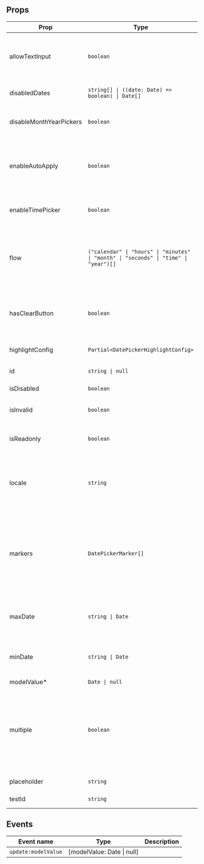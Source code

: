 <!-- This file is automatically generated, do not edit manually. -->

<script setup>
import AppDatePickerPlayground from './AppDatePickerPlayground.vue'
</script>

<AppDatePickerPlayground />

## Props

| Prop | Type | Description | Default |
| ---- | ---- | ----------- | ------- |
| allowTextInput | `boolean` | When true, will try to parse the date from the user input. | `false` |
| disabledDates | `string[] \| ((date: Date) => boolean) \| Date[]` | Disable specific dates. |  |
| disableMonthYearPickers | `boolean` | If true, removes the month and year picker. | `false` |
| enableAutoApply | `boolean` | If true, clicking on a date value will automatically select the value. | `false` |
| enableTimePicker | `boolean` | Whether the time picker is also enabled or not. | `false` |
| flow | `("calendar" \| "hours" \| "minutes" \| "month" \| "seconds" \| "time" \| "year")[]` | Define the selecting order. Position in the array will specify the execution step. |  |
| hasClearButton | `boolean` | Add a clear icon to the input field where you can set the value to null. | `false` |
| highlightConfig | `Partial<DatePickerHighlightConfig>` | Specify highlighted dates. |  |
| id | `string \| null` | The id of the input. | `null` |
| isDisabled | `boolean` | Disables the input. | `false` |
| isInvalid | `boolean` | Set an invalid state to the input. | `false` |
| isReadonly | `boolean` | Sets the input in readonly state. |  |
| locale | `string` | Set datepicker locale: to extract month and weekday names. | `"nl"` |
| markers | `DatePickerMarker[]` | Add markers to the specified dates with (optional) tooltips. For color options, you can use any css valid color. |  |
| maxDate | `string \| Date` | All dates after the given date will be disabled. |  |
| minDate | `string \| Date` | All dates before the given date will be disabled. |  |
| modelValue* | `Date \| null` |  |  |
| multiple | `boolean` | Allow selecting multiple single dates. When changing time, the latest selected date is affected. | `false` |
| placeholder | `string` | Placeholder of the input. |  |
| testId | `string` | The test id of the input. |  |


## Events

| Event name | Type | Description |
| ---------- | ---- | ----------- |
| `update:modelValue` | [modelValue: Date \| null] |  |

